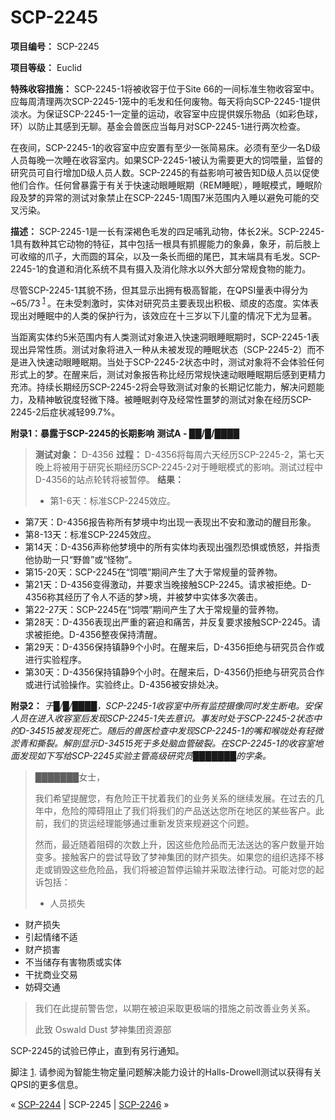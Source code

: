 # SCP-2245
                        


**项目编号：** SCP-2245

**项目等级：** Euclid

**特殊收容措施：** SCP-2245-1将被收容于位于Site 66的一间标准生物收容室中。应每周清理两次SCP-2245-1笼中的毛发和任何废物。每天将向SCP-2245-1提供淡水。为保证SCP-2245-1一定量的运动，收容室中应提供娱乐物品（如彩色球，环）以防止其感到无聊。基金会兽医应当每月对SCP-2245-1进行两次检查。

在夜间，SCP-2245-1的收容室中应安置有至少一张简易床。必须有至少一名D级人员每晚一次睡在收容室内。如果SCP-2245-1被认为需要更大的饲喂量，监督的研究员可自行增加D级人员人数。SCP-2245的有益影响可被告知D级人员以促使他们合作。任何曾暴露于有关于快速动眼睡眠期（REM睡眠），睡眠模式，睡眠阶段及梦的异常的测试对象禁止在SCP-2245-1周围7米范围内入睡以避免可能的交叉污染。

**描述：** SCP-2245-1是一长有深褐色毛发的四足哺乳动物，体长2米。SCP-2245-1具有数种其它动物的特征，其中包括一根具有抓握能力的象鼻，象牙，前后肢上可收缩的爪子，大而圆的耳朵，以及一条长而细的尾巴，其末端具有毛发。SCP-2245-1的食道和消化系统不具有摄入及消化除水以外大部分常规食物的能力。

尽管SCP-2245-1其貌不扬，但其显示出拥有极高智能，在QPSI量表中得分为~65/73<sup class='footnoteref'>
 <a shape='rect' class='footnoteref' id='footnoteref-1' href='javascript:;' onclick='WIKIDOT.page.utils.scrollToReference(&apos;footnote-1&apos;)'>1</a>
</sup>。在未受刺激时，实体对研究员主要表现出积极、顽皮的态度。实体表现出对睡眠中的人类的保护行为，该效应在十三岁以下儿童的情况下尤为显著。

当距离实体约5米范围内有人类测试对象进入快速洞眼睡眠期时，SCP-2245-1表现出异常性质。测试对象将进入一种从未被发现的睡眠状态（SCP-2245-2）而不是进入快速动眼睡眠期。当处于SCP-2245-2状态中时，测试对象将不会体验任何形式上的梦。在醒来后，测试对象报告称比经历常规快速动眼睡眠期后感到更精力充沛。持续长期经历SCP-2245-2将会导致测试对象的长期记忆能力，解决问题能力，及精神敏锐度轻微下降。被睡眠剥夺及经常性噩梦的测试对象在经历SCP-2245-2后症状减轻99.7%。

**附录1：暴露于SCP-2245的长期影响** 
**测试A - ██/█/████** 


> **测试对象：** D-4356
**过程：** D-4356将每周六天经历SCP-2245-2，第七天晚上将被用于研究长期经历SCP-2245-2对于睡眠模式的影响。测试过程中D-4356的站点轮转将被暂停。
**结果：** 
> 
> - 第1-6天：标准SCP-2245效应。
- 第7天：D-4356报告称所有梦境中均出现一表现出不安和激动的醒目形象。
- 第8-13天：标准SCP-2245效应。
- 第14天：D-4356声称他梦境中的所有实体均表现出强烈恐惧或愤怒，并指责他协助一只“野兽”或“怪物”。
- 第15-20天：SCP-2245在“饲喂”期间产生了大于常规量的营养物。
- 第21天：D-4356变得激动，并要求当晚接触SCP-2245。请求被拒绝。D-4356称其经历了令人不适的梦>境，并被梦中实体多次袭击。
- 第22-27天：SCP-2245在“饲喂”期间产生了大于常规量的营养物。
- 第28天：D-4356表现出严重的窘迫和痛苦，并反复要求接触SCP-2245。请求被拒绝。D-4356整夜保持清醒。
- 第29天：D-4356保持镇静9个小时。在醒来后，D-4356拒绝与研究员合作或进行实验程序。
- 第30天：D-4356保持镇静9个小时。在醒来后，D-4356仍拒绝与研究员合作或进行试验操作。实验终止。D-4356被安排处决。
> 

**附录2：** *于█/█/████，SCP-2245-1收容室中所有监控摄像同时发生断电。安保人员在进入收容室后发现SCP-2245-1失去意识。事发时处于SCP-2245-2状态中的D-34515被发现死亡。随后的兽医检查中发现SCP-2245-1的嘴和喉咙处有轻微淤青和撕裂。解剖显示D-34515死于多处脑血管破裂。在SCP-2245-1的收容室地面发现如下写给SCP-2245实验主管高级研究员███████的字条。* 


> ███████女士，
> 
> 我们希望提醒您，有危险正干扰着我们的业务关系的继续发展。在过去的几年中，危险的障碍阻止了我们将我们的产品送达您所在地区的某些客户。此前，我们的货运经理能够通过重新发货来规避这个问题。
> 
> 然而，最近随着阻碍的次数上升，因这些危险品而无法送达的客户数量开始变多。接触客户的尝试导致了梦神集团的财产损失。如果您的组织选择不移走或销毁这些危险品，我们将被迫暂停运输并采取法律行动。可能对您的起诉包括：
> 
> - 人员损失
- 财产损失
- 引起情绪不适
- 财产损害
- 不当储存有害物质或实体
- 干扰商业交易
- 妨碍交通
> 
> 我们在此提前警告您，以期在被迫采取更极端的措施之前改善业务关系。
> 
> 此致
Oswald Dust
梦神集团资源部
> 

SCP-2245的试验已停止，直到有另行通知。


脚注
<a shape='rect' href='javascript:;' onclick='WIKIDOT.page.utils.scrollToReference(&apos;footnoteref-1&apos;)'>1</a>. 请参阅为智能生物定量问题解决能力设计的Halls-Drowell测试以获得有关QPSI的更多信息。



« <a shape='rect' class='newpage' href='/scp-2244'>SCP-2244</a> | SCP-2245 | [SCP-2246](/scp-2246) »





                    